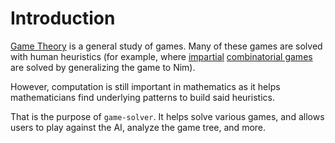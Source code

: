 # Introduction

[Game Theory](https://en.wikipedia.org/wiki/Game_theory) is a general study of games. Many of these games are solved with human heuristics (for example, where [impartial](https://en.wikipedia.org/wiki/Impartial_game) [combinatorial games](https://en.wikipedia.org/wiki/Combinatorial_game_theory) are solved by generalizing the game to Nim).

However, computation is still important in mathematics as it helps mathematicians find underlying patterns to build said heuristics.

That is the purpose of `game-solver`. It helps solve various games, and allows users to play against the AI, analyze the game tree, and more.
